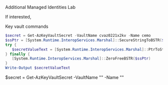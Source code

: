 Additional Managed Identities Lab


If interested, 

Key vault commands

```powershell
$secret = Get-AzKeyVaultSecret -VaultName cvaz0221x2kv -Name cemo
$ssPtr = [System.Runtime.InteropServices.Marshal]::SecureStringToBSTR($secret.SecretValue)
try {
   $secretValueText = [System.Runtime.InteropServices.Marshal]::PtrToStringBSTR($ssPtr)
} finally {
   [System.Runtime.InteropServices.Marshal]::ZeroFreeBSTR($ssPtr)
}
Write-Output $secretValueText
```







 $secret = Get-AzKeyVaultSecret -VaultName "<your-unique-keyvault-name>" -Name "<your secret name>"

